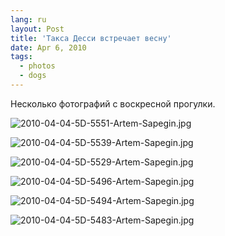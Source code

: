 ```yaml
---
lang: ru
layout: Post
title: 'Такса Десси встречает весну'
date: Apr 6, 2010
tags:
  - photos
  - dogs
---
```


Несколько фотографий с воскресной прогулки.

![2010-04-04-5D-5551-Artem-Sapegin.jpg](photo://1115)

<!--more-->

![2010-04-04-5D-5539-Artem-Sapegin.jpg](photo://1114)

![2010-04-04-5D-5529-Artem-Sapegin.jpg](upload://2010-04-04-5D-5529-Artem-Sapegin.jpg)

![2010-04-04-5D-5496-Artem-Sapegin.jpg](upload://2010-04-04-5D-5496-Artem-Sapegin.jpg)

![2010-04-04-5D-5494-Artem-Sapegin.jpg](upload://2010-04-04-5D-5494-Artem-Sapegin.jpg)

![2010-04-04-5D-5483-Artem-Sapegin.jpg](upload://2010-04-04-5D-5483-Artem-Sapegin.jpg)
